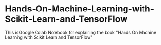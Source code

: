 # Hands-On-Machine-Learning-with-Scikit-Learn-and-TensorFlow
This is Google Colab Notebook for explaining the book "Hands On Machine Learning with Scikit Learn and TensorFlow"
